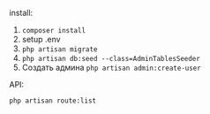 install:

1) `composer install`
2) setup .env
3) `php artisan migrate`
4) `php artisan db:seed --class=AdminTablesSeeder`
5) Создать админа `php artisan admin:create-user`


API:

`php artisan route:list`
